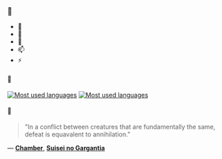### 👋

- 🔭
- 🌱
- 💬
- 📫
- ⚡

#### 🧏

[![Most used languages](https://github-readme-stats-aynah.vercel.app/api/top-langs/?username=aynh&theme=solarized-dark&langs_count=6&layout=compact&hide_title=true)](https://github.com/anuraghazra/github-readme-stats#gh-dark-mode-only)
[![Most used languages](https://github-readme-stats-aynah.vercel.app/api/top-langs/?username=aynh&theme=solarized-light&langs_count=6&layout=compact&hide_title=true)](https://github.com/anuraghazra/github-readme-stats#gh-light-mode-only)

#### 💬

> "In a conflict between creatures that are fundamentally the same, defeat is equavalent to annihilation."

&mdash; [**Chamber**](https://myanimelist.net/character.php?q=Chamber&cat=character), [**Suisei no Gargantia**](https://myanimelist.net/search/all?q=Suisei%20no%20Gargantia&cat=all)
